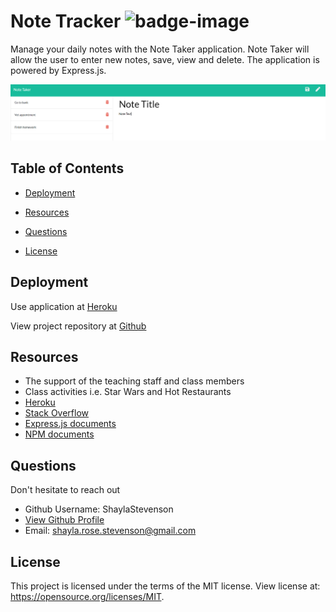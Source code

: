 # Note Tracker ![badge-image](https://img.shields.io/static/v1?label=license&message=MIT&color=blue)  
Manage your daily notes with the Note Taker application. Note Taker will allow the user to enter new notes, save, view and delete. The application is powered by Express.js.

![demo](public/assets/note-demo.png)

## Table of Contents
  * [Deployment](#Deployment)

  * [Resources](#Resources)

  * [Questions](#Questions)

  * [License](#License)

## Deployment
Use application at [Heroku](https://secure-waters-76312.herokuapp.com/)

View project repository at [Github](https://github.com/ShaylaStevenson/note-taker)

## Resources
* The support of the teaching staff and class members
* Class activities i.e. Star Wars and Hot Restaurants
* [Heroku](https://heroku.com/)
* [Stack Overflow](https://stackoverflow.com/)
* [Express.js documents](https://expressjs.com/)
* [NPM documents](https://docs.npmjs.com/)

## Questions
Don't hesitate to reach out 
  * Github Username: ShaylaStevenson
  * [View Github Profile](https://github.com/ShaylaStevenson)
  * Email: shayla.rose.stevenson@gmail.com
  
## License
This project is licensed under the terms of the MIT license. View license at:
https://opensource.org/licenses/MIT.

